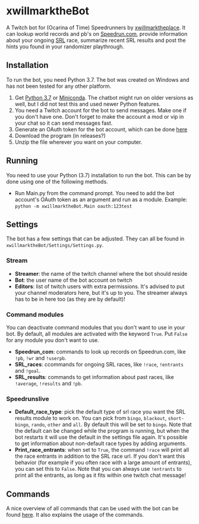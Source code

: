 # xwillmarktheBot

A Twitch bot for (Ocarina of Time) Speedrunners by [xwillmarktheplace](https://twitch.tv/xwillmarktheplace). It can lookup world records and pb's on [Speedrun.com](https://www.speedrun.com/), provide information about your ongoing [SRL](http://www.speedrunslive.com/) race, summarize recent SRL results and post the hints you found in your randomizer playthrough. 

## Installation
To run the bot, you need Python 3.7. The bot was created on Windows and has not been tested for any other platform.

1. Get [Python 3.7](https://www.python.org/downloads/release/python-370/) or [Miniconda](https://docs.conda.io/en/latest/miniconda.html). The chatbot might run on older versions as well, but I did not test this and used newer Python features.
2. You need a Twitch account for the bot to send messages. Make one if you don't have one. Don't forget to make the account a mod or vip in your chat so it can send messages fast.
3. Generate an OAuth token for the bot account, which can be done [here](https://twitchapps.com/tmi/)
4. Download the program (in releases?)
5. Unzip the file wherever you want on your computer.

## Running
You need to use your Python (3.7) installation to run the bot. This can be by done using one of the following methods.
* Run Main.py from the command prompt. You need to add the bot account's OAuth token as an argument and run as a module. Example:
```python -m xwillmarktheBot.Main oauth:123test```

## Settings
The bot has a few settings that can be adjusted. They can all be found in ```xwillmarktheBot/Settings/Settings.py```.
### Stream
* **Streamer**: the name of the twitch channel where the bot should reside
* **Bot**: the user name of the bot account on twitch
* **Editors**: list of twitch users with extra permissions. It's advised to put your channel moderators here, but it's up to you. The streamer always has to be in here too (as they are by default)!

### Command modules
You can deactivate command modules that you don't want to use in your bot. By default, all modules are activated with the keyword ```True```. Put ```False``` for any module you don't want to use.
* **Speedrun_com**: commands to look up records on Speedrun.com, like ```!pb```, ```!wr``` and ```!userpb```.
* **SRL_races**: ccommands for ongoing SRL races, like ```!race```, ```!entrants``` and ```!goal```.
* **SRL_results**: commands to get information about past races, like ```!average```, ```!results``` and ```!pb```.

### Speedrunslive
* **Default_race_type**: pick the default type of srl race you want the SRL results module to work on. You can pick from ```bingo```, ```blackout```, ```short-bingo```, ```rando```, ```other``` and ```all```. By default this will be set to ```bingo```. Note that the default can be changed while the program is running, but when the bot restarts it will use the default in the settings file again. It's possible to get information about non-default race types by adding arguments.
* **Print_race_entrants**: when set to ```True```, the command ```!race``` will print all the race entrants in addition to the SRL race url. If you don't want this behavior (for example if you often race with a large amount of entrants), you can set this to ```False```. Note that you can always use ```!entrants``` to print all the entrants, as long as it fits within one twitch chat message!

## Commands
A nice overview of all commands that can be used with the bot can be found [here](https://xwmtp.github.io/xwillmarktheBot). It also explains the usage of the commands.

